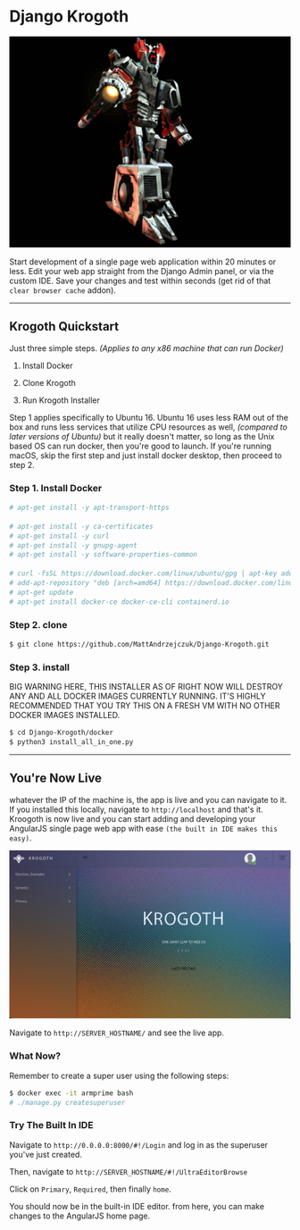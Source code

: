 # Django Krogoth

![alt text](https://raw.githubusercontent.com/MattAndrzejczuk/Django-Krogoth/master/core_krogoth.jpg)

Start development of a single page web application within 20 minutes or less. Edit your web app straight from the Django Admin panel, or via the custom IDE. Save your changes and test within seconds (get rid of that `clear browser cache` addon).

----



## Krogoth Quickstart

Just three simple steps. *(Applies to any x86 machine that can run Docker)*


1. Install Docker

2. Clone Krogoth

3. Run Krogoth Installer


Step 1 applies specifically to Ubuntu 16. Ubuntu 16 uses less RAM out of the box and runs less services that utilize CPU resources as well, *(compared to later versions of Ubuntu)* but it really doesn't matter, so long as the Unix based OS can run docker, then you're good to launch. If you're running macOS, skip the first step and just install docker desktop, then proceed to step 2.

### Step 1. Install Docker

```bash
# apt-get install -y apt-transport-https 

# apt-get install -y ca-certificates 
# apt-get install -y curl 
# apt-get install -y gnupg-agent 
# apt-get install -y software-properties-common

# curl -fsSL https://download.docker.com/linux/ubuntu/gpg | apt-key add -
# add-apt-repository "deb [arch=amd64] https://download.docker.com/linux/ubuntu $(lsb_release -cs) stable"
# apt-get update
# apt-get install docker-ce docker-ce-cli containerd.io
```




### Step 2. clone

```bash
$ git clone https://github.com/MattAndrzejczuk/Django-Krogoth.git
```


### Step 3. install

BIG WARNING HERE, THIS INSTALLER AS OF RIGHT NOW WILL DESTROY ANY AND ALL DOCKER IMAGES CURRENTLY RUNNING. IT'S HIGHLY RECOMMENDED THAT YOU TRY THIS ON A FRESH VM WITH NO OTHER DOCKER IMAGES INSTALLED.

```bash
$ cd Django-Krogoth/docker
$ python3 install_all_in_one.py
```
----


## You're Now Live

whatever the IP of the machine is, the app is live and you can navigate to it. If you installed this locally, navigate to `http://localhost` and that's it. Kroogoth is now live and you can start adding and developing your AngularJS single page web app with ease `(the built in IDE makes this easy)`.

![alt text](https://raw.githubusercontent.com/MattAndrzejczuk/Django-Krogoth/master/krogoth.png)

Navigate to `http://SERVER_HOSTNAME/` and see the live app. 

### What Now?
Remember to create a super user using the following steps:
```bash
$ docker exec -it armprime bash
# ./manage.py createsuperuser
```

### Try The Built In IDE
Navigate to `http://0.0.0.0:8000/#!/Login` and log in as the superuser you've just created.

Then, navigate to `http://SERVER_HOSTNAME/#!/UltraEditorBrowse`

Click on `Primary`, `Required`, then finally `home`.

You should now be in the built-in IDE editor. from here, you can make changes to the AngularJS home page.
